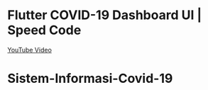# Flutter COVID-19 Dashboard UI | Speed Code

[YouTube Video](https://youtu.be/krU-ASLb8lM)
# Sistem-Informasi-Covid-19
